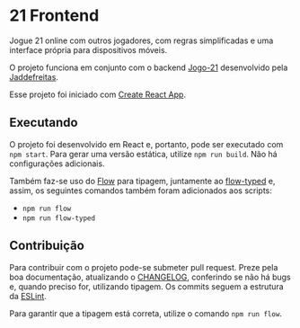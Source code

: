 # 21 Frontend

Jogue 21 online com outros jogadores, com regras simplificadas e uma interface própria para dispositivos móveis.

O projeto funciona em conjunto com o backend [Jogo-21](https://github.com/Jaddefreitas/Jogo-21) desenvolvido pela [Jaddefreitas](https://github.com/Jaddefreitas).

Esse projeto foi iniciado com [Create React App](https://github.com/facebook/create-react-app).

## Executando

O projeto foi desenvolvido em React e, portanto, pode ser executado com `npm start`. Para gerar uma versão estática, utilize `npm run build`. Não há configurações adicionais.

Também faz-se uso do [Flow](https://flow.org/en/) para tipagem, juntamente ao [flow-typed](https://github.com/flow-typed/flow-typed) e, assim, os seguintes comandos também foram adicionados aos scripts:

- `npm run flow`
- `npm run flow-typed`

## Contribuição

Para contribuir com o projeto pode-se submeter pull request. Preze pela boa documentação, atualizando o [CHANGELOG](/CHANGELOG.md), conferindo se não há bugs e, quando preciso for, utilizando tipagem. Os commits seguem a estrutura da [ESLint](https://eslint.org/docs/developer-guide/contributing/pull-requests#working-with-code).

Para garantir que a tipagem está correta, utilize o comando `npm run flow`.
